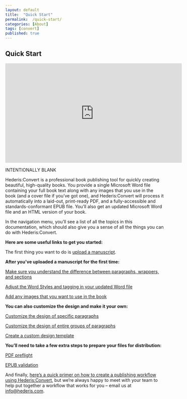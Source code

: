 ```yaml
---
layout: default
title:  "Quick Start"
permalink:  /quick-start/
categories: [About]
tags: [convert]
published: true
---
```


<section data-type="chapter" class="hsecchapter" data-hederis-type="hsecchapter" id="quick-start" data-pi-attrs="id&#xA0;: quick-start; data-tags: convert;" role="doc-chapter" data-tags="convert" data-author-name=" " data-book-title=" " title="Quick Start"><h1 data-hederis-type="hblkchaptitle" class="hblkchaptitle" id="pQOAKTC1r">Quick Start</h1><iframe width="560" height="315" src="https://www.youtube.com/embed/vyuVLK4JIkg" frameborder="0" allow="accelerometer;" autoplay="" encrypted-media="" gyroscope="" picture-in-picture="" allowfullscreen="" id="pDxQW59BD"></iframe><p data-embedded-html="true" id="pYOMoVKXi">INTENTIONALLY BLANK</p><p class="hblkp" data-hederis-type="hblkp" id="p0v8vjOa1">Hederis:Convert is a professional book publishing tool for quickly creating beautiful, high-quality books. You provide a single Microsoft Word file containing your full book text along with any images that you use in the book (and a cover file if you&#8217;ve got one), and Hederis:Convert will process it automatically into a laid-out, print-ready PDF, and a fully-accessible and standards-conformant EPUB file. You&#8217;ll also get an updated Microsoft Word file and an HTML version of your book.</p><p class="hblkp" data-hederis-type="hblkp" id="pJC9kDG0F">In the navigation menu, you&#8217;ll see a list of all the topics in this documentation, which should also give you a sense of all the things you can do with Hederis:Convert.</p><p class="hblkp" data-hederis-type="hblkp" id="pqY096bnd"><strong class="hspanstrong" data-hederis-type="hspanstrong" id="plHTg4T9W">Here are some useful links to get you started:</strong></p><p class="hblkp" data-hederis-type="hblkp" id="pqzGWZIw1">The first thing you want to do is <a href="{% post_url 2020-07-25-14-UploadaManuscript %}" data-hederis-type="hspana" id="pp9WKPLF2"><span class="Hyperlink" data-hederis-type="hspnspan" id="pd56s0p6H">upload a manuscript</span></a>.</p><p class="hblkp" data-hederis-type="hblkp" id="pkKXS3Oyx"><strong class="hspanstrong" data-hederis-type="hspanstrong" id="ptX0hY4T3">After you&#8217;ve uploaded a manuscript for the first time:</strong></p><p class="hblkp" data-hederis-type="hblkp" id="pOabcMQbb"><a href="{% post_url 2020-07-25-16-ParagraphsWrappersSectionsandInlines %}" data-hederis-type="hspana" id="pT0H1iNci"><span class="Hyperlink" data-hederis-type="hspnspan" id="pWxaQ1JdE">Make sure you understand the difference between paragraphs, wrappers, and sections</span></a></p><p class="hblkp" data-hederis-type="hblkp" id="puOt7rmwB"><a href="{% post_url 2020-07-25-17-Fine-tuneWordStyles %}" data-hederis-type="hspana" id="p9DmmnCzL"><span class="Hyperlink" data-hederis-type="hspnspan" id="pKlt3viQa">Adjust the Word Styles and tagging in your updated Word file</span></a></p><p class="hblkp" data-hederis-type="hblkp" id="pmBvEtwns"><a href="{% post_url 2020-07-25-07-AddanimageinWord %}" data-hederis-type="hspana" id="pd2CIrugF"><span class="Hyperlink" data-hederis-type="hspnspan" id="pDzbTivpV">Add any images that you want to use in the book</span></a></p><p class="hblkp" data-hederis-type="hblkp" id="pVeLzjJLq"><strong class="hspanstrong" data-hederis-type="hspanstrong" id="p6woefZ8E">You can also customize the design and make it your own:</strong></p><p class="hblkp" data-hederis-type="hblkp" id="pHOwPMPkG"><a href="{% post_url 2020-07-25-38-Customizethedesignofspecificparagraphswrappersorsections %}" data-hederis-type="hspana" id="pAGzNVKuP"><span class="Hyperlink" data-hederis-type="hspnspan" id="pefYAcTFA">Customize the design of specific paragraphs</span></a></p><p class="hblkp" data-hederis-type="hblkp" id="p1WWpP36i"><a href="{% post_url 2020-07-25-39-Customizethedesignofanentiregroupofparagraphswrappersorsections %}" data-hederis-type="hspana" id="pZeNg5OHm"><span class="Hyperlink" data-hederis-type="hspnspan" id="pup4kEtpg">Customize the design of entire groups of paragraphs</span></a></p><p class="hblkp" data-hederis-type="hblkp" id="psqosCZy2"><a href="{% post_url 2020-07-25-41-Uploadacustomdesigntemplate %}" data-hederis-type="hspana" id="pHwp3efFm"><span class="Hyperlink" data-hederis-type="hspnspan" id="pwVjBE3YS">Create a custom design template</span></a></p><p class="hblkp" data-hederis-type="hblkp" id="phBKnQjMu"><strong class="hspanstrong" data-hederis-type="hspanstrong" id="pwXjZCAlC">You&#8217;ll need to take a few extra steps to prepare your files for distribution:</strong></p><p class="hblkp" data-hederis-type="hblkp" id="prjuBlTVg"><a href="{% post_url 2020-07-25-51-PDFpreflightandprepress %}" data-hederis-type="hspana" id="p3RxbQcLh"><span class="Hyperlink" data-hederis-type="hspnspan" id="prGBb8kWr">PDF preflight</span></a></p><p class="hblkp" data-hederis-type="hblkp" id="pujPOmclM"><a href="{% post_url 2020-07-25-52-EPUBValidation %}" data-hederis-type="hspana" id="p1bsDTuQ5"><span class="Hyperlink" data-hederis-type="hspnspan" id="pVINvNos4">EPUB validation</span></a></p><p class="hblkp" data-hederis-type="hblkp" id="pcpfJP5Yw">And finally, <a href="{% post_url 2020-07-25-04-Overview %}" data-hederis-type="hspana" id="p9A5zrNQf"><span class="Hyperlink" data-hederis-type="hspnspan" id="pdYG4BpwF">here&#8217;s a quick primer on how to create a publishing workflow using Hederis:Convert</span></a>, but we&#8217;re always happy to meet with your team to help put together a workflow that works for you &#8211; email us at <a href="mailto:info@hederis.com" data-hederis-type="hspana" id="psxysYhNk"><span class="Hyperlink" data-hederis-type="hspnspan" id="pEt3sG5PM">info@hederis.com</span></a>. </p></section>